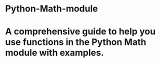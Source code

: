 # Python-Math-module
# A comprehensive guide to help you use functions in the Python Math module with examples. 
